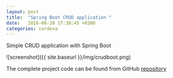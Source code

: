 ```yaml
---
layout: post
title:  "Spring Boot CRUD application "
date:   2016-06-20 17:38:45 +0300
categories: cordova
---
```

Simple CRUD application with Spring Boot

![screenshot]({{ site.baseurl }}/img/crudboot.png)

The complete project code can be found from GitHub [repository](https://github.com/juhahinkula/StudentList.git)

